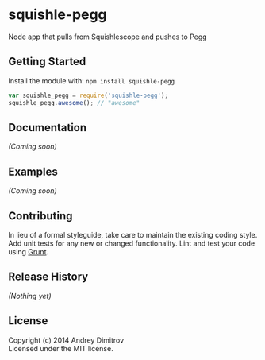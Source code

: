 # squishle-pegg

Node app that pulls from Squishlescope and pushes to Pegg

## Getting Started
Install the module with: `npm install squishle-pegg`

```javascript
var squishle_pegg = require('squishle-pegg');
squishle_pegg.awesome(); // "awesome"
```

## Documentation
_(Coming soon)_

## Examples
_(Coming soon)_

## Contributing
In lieu of a formal styleguide, take care to maintain the existing coding style. Add unit tests for any new or changed functionality. Lint and test your code using [Grunt](http://gruntjs.com/).

## Release History
_(Nothing yet)_

## License
Copyright (c) 2014 Andrey Dimitrov  
Licensed under the MIT license.

